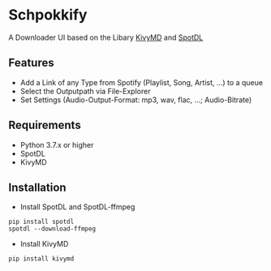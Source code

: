 # Schpokkify
A Downloader UI based on the Libary [KivyMD](https://github.com/kivymd/KivyMD) and [SpotDL](https://github.com/spotDL/spotify-downloader)

## Features
- Add a Link of any Type from Spotify (Playlist, Song, Artist, ...) to a queue
- Select the Outputpath via File-Explorer
- Set Settings (Audio-Output-Format: mp3, wav, flac, ...; Audio-Bitrate)

## Requirements
- Python 3.7.x or higher
- SpotDL
- KivyMD

## Installation
- Install SpotDL and SpotDL-ffmpeg
```
pip install spotdl
spotdl --download-ffmpeg
```

- Install KivyMD
```
pip install kivymd
```
